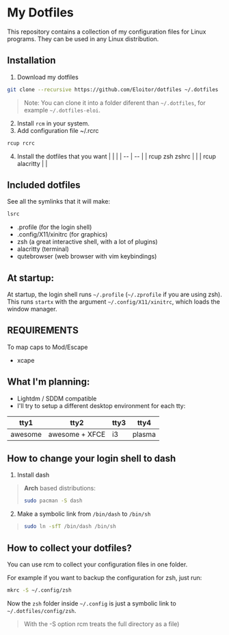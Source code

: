 # My Dotfiles

This repository contains a collection of my configuration files for Linux programs. They can be used in any Linux distribution.

## Installation

1. Download my dotfiles
```bash
git clone --recursive https://github.com/Eloitor/dotfiles ~/.dotfiles
```
> Note: You can clone it into a folder diferent than `~/.dotfiles`, for example `~/.dotfiles-eloi`.
2. Install `rcm` in your system.
3. Add configuration file ~/.rcrc
  ```bash
  rcup rcrc
  ```
4. Install the dotfiles that you want
|                |     |
| --             | --  |
| rcup zsh zshrc | |
| rcup alacritty |     |


## Included dotfiles

  See all the symlinks that it will make:
   ```bash
   lsrc
   ```

   - .profile (for the login shell)
   - .config/X11/xinitrc (for graphics)
   - zsh (a great interactive shell, with a lot of plugins)
   - alacritty (terminal)
   - qutebrowser (web browser with vim keybindings)

## At startup:

At startup, the login shell runs `~/.profile` (`~/.zprofile` if you are using zsh). This runs `startx` with the argument `~/.config/X11/xinitrc`, which loads the window manager.

## REQUIREMENTS
To map caps to Mod/Escape
* xcape

## What I'm planning:
* Lightdm / SDDM compatible
* I'll try to setup a different desktop environment for each tty:

tty1 | tty2 | tty3 | tty4
---|--|--|--
awesome | awesome + XFCE | i3 | plasma

## How to change your login shell to dash
1. Install dash
>**Arch** based distributions:
>```bash
>sudo pacman -S dash
>```
2.  Make a symbolic link from `/bin/dash` to `/bin/sh`
> ```bash
> sudo ln -sfT /bin/dash /bin/sh
>```

## How to collect your dotfiles?

You can use rcm to collect your configuration files in one folder.

For example if you want to backup the configuration for zsh, just run:
```bash
mkrc -S ~/.config/zsh
```

Now the `zsh` folder inside `~/.config` is just a symbolic link to `~/.dotfiles/config/zsh`.

>With the -S option rcm treats the full directory as a file)
